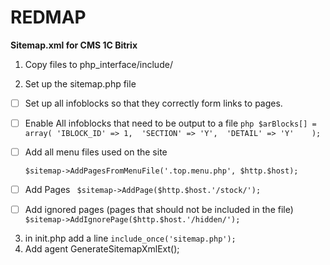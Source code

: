 # REDMAP
**Sitemap.xml for CMS 1C Bitrix**

1) Copy files to php_interface/include/

2) Set up the sitemap.php file   
- [ ] Set up all infoblocks so that they correctly form links to pages. 
- [ ] Enable All infoblocks that need to be output to a file
`php
      $arBlocks[] = array(
            'IBLOCK_ID' => 1, 
            'SECTION' => 'Y', 
            'DETAIL' => 'Y'   
        );
 `           
- [ ] Add all menu files used on the site
   
     `
     $sitemap->AddPagesFromMenuFile('.top.menu.php', $http.$host); 
     `   
- [ ]  Add Pages
    ` 
    $sitemap->AddPage($http.$host.'/stock/');
    `
- [ ] Add ignored pages (pages that should not be included in the file)
      `
      $sitemap->AddIgnorePage($http.$host.'/hidden/');
      `
3) in init.php add a line
      `
      include_once('sitemap.php');
      `
4) Add agent
      GenerateSitemapXmlExt();
